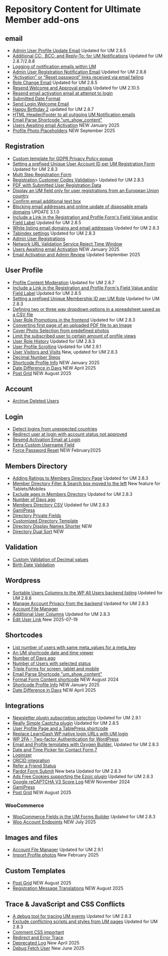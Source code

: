 # Repository Content for Ultimate Member add-ons
## email
* <a href="https://github.com/MissVeronica/um-admin-user-profile-update-email">Admin User Profile Update Email</a> Updated for UM 2.8.5
* <a href="https://github.com/MissVeronica/um-additional-email-recipients">Additional CC:, BCC: and Reply-To: for UM Notifications</a> Updated for UM 2.8.7/2.8.8
* <a href="https://github.com/MissVeronica/um-log-send-email">Logging of notification emails within UM</a>
* <a href="https://github.com/MissVeronica/um-email-admin-registration">Admin User Registration Notification Email</a> Updated for UM 2.8.8
* <a href="https://github.com/MissVeronica/um-landing-page-for-email-links">“Activation” or “Reset password” links received via email failing</a>
* <a href="https://github.com/MissVeronica/um-role-change-email">Role Change Email</a> Updated for UM 2.8.5
* <a href="https://github.com/MissVeronica/um-resend-welcome-emails">Resend Welcome and Approval emails</a> Updated for UM 2.10.5
* <a href="https://github.com/MissVeronica/um-resend-activation">Resend email activation email at attempt to login</a>
* <a href="https://github.com/MissVeronica/um-submitted-date-format">Submitted Date Format</a>
* <a href="https://github.com/MissVeronica/um-send-login-welcome-email">Send Login Welcome Email</a>
* <a href="https://github.com/MissVeronica/um-happy-birthday">Happy Birthday 2</a> updated for UM 2.8.7
* <a href="https://github.com/MissVeronica/um-email-header-footer">HTML Header/Footer to all outgoing UM Notification emails</a>
* <a href="https://github.com/MissVeronica/um-email-parse-shortcode">Email Parse Shortcode "um_show_content"</a>
* <a href="https://github.com/MissVeronica/um-delete-users-awaiting-email">Users Awaiting email Activation</a> NEW January 2025
* <a href="https://github.com/MissVeronica/um-profile-photo-placeholders">Profile Photo Placeholders</a> NEW September 2025

## Registration
* <a href="https://github.com/MissVeronica/UM-GDPR-Privacy-Policy-popup">Custom template for GDPR Privacy Policy popup</a>
* <a href="https://github.com/MissVeronica/um-unique-user-account-id">Setting a prefixed Unique User Account ID per UM Registration Form</a> Updated for UM 2.8.3
* <a href="https://github.com/MissVeronica/um-multi-step-registration">Multi Step Registration Form</a>
* <a href="https://github.com/MissVeronica/um-customer-codes">Registration Customer Codes Validation</a>> Updated for UM 2.8.3
* <a href="https://github.com/MissVeronica/UM-PDF-User-Submitted-data">PDF with Submitted User Registration Data</a>
* <a href="https://github.com/MissVeronica/UM-EU-Registrations">Display an UM field only for user registrations from an European Union country</a>
* <a href="https://github.com/MissVeronica/UM-Confirm-email-address-at-Registration">Confirm email additional text box</a>
* <a href="https://github.com/MissVeronica/um-black-listing-email-domains">Blocking email addresses and online update of disposable emails domains</a> UPDATE 3.1.0
* <a href="https://github.com/MissVeronica/um-fields-with-links">Include a Link in the Registration and Profile Form's Field Value and/or Field Label</a> Updated for UM 2.8.5
* <a href="https://github.com/MissVeronica/um-white-listing-email-domains">White listing email domains and email addresses</a> Updated for UM 2.8.3
* <a href="https://github.com/MissVeronica/um-tabindex-settings">Tabindex settings</a> Updated for UM 2.8.3
* <a href="https://github.com/MissVeronica/um-admin-user-registrations">Admin User Registrations</a>
* <a href="https://github.com/MissVeronica/um-network-validation-reject-time">Network URL Validation Service Reject Time Window</a>
* <a href="https://github.com/MissVeronica/um-delete-users-awaiting-email">Users Awaiting email Activation</a> NEW January 2025
* <a href="https://github.com/MissVeronica/um-email-activation-admin-review">Email Activation and Admin Review</a> Updated September 2025

## User Profile
* <a href="https://github.com/MissVeronica/um-profile-content-moderation">Profile Content Moderation</a> Updated for UM 2.8.7
* <a href="https://github.com/MissVeronica/um-fields-with-links">Include a Link in the Registration and Profile Form's Field Value and/or Field Label</a> Updated for UM 2.8.5
* <a href="https://github.com/MissVeronica/um-unique-membership-id">Setting a prefixed Unique Membership ID per UM Role</a> Updated for UM 2.8.3
* <a href="https://github.com/MissVeronica/um-three-way-dropdowns">Defining two or three way dropdown options in a spreadsheet saved as a CSV file</a>
* <a href="https://github.com/MissVeronica/um-promote-users-role">User Role Promotions in the frontend</a> Updated for UM 2.8.3
* <a href="https://github.com/MissVeronica/um-pdf-convert-image">Converting first page of an uploaded PDF file to an Image</a>
* <a href="https://github.com/MissVeronica/um-cover-photo-selection">Cover Photo Selection from predefined photos</a>
* <a href="https://github.com/MissVeronica/um-limit-custom-visit-profile">Limit the subscribed user to certain amount of profile views</a>
* <a href="https://github.com/MissVeronica/um-user-role-history">User Role History</a> Updated for UM 2.8.3
* <a href="https://github.com/MissVeronica/um-user-profile-scrolling">User Profile Scrolling</a> Updated for UM 2.9.1
* <a href="https://github.com/MissVeronica/um-visitors">User Visitors and Visits</a> New, updated for UM 2.8.3
* <a href="https://github.com/MissVeronica/um-decimal-number-step">Decimal Number Steps</a>
* <a href="https://github.com/MissVeronica/um-shortcode-profile-info">Shortcode Profile Info</a> NEW January 2025
* <a href="https://github.com/MissVeronica/um-date-diff-days">Date Difference in Days</a> NEW April 2025
* <a href="https://github.com/MissVeronica/um-post-grid">Post Grid</a> NEW August 2025

## Account
* <a href="https://github.com/MissVeronica/UM-archive-users">Archive Deleted Users</a>

## Login
* <a href="https://github.com/MissVeronica/um-detect-login-country">Detect logins from unexpected countries</a>
* <a href="https://github.com/MissVeronica/um-redirect-logincheck">Redirect user at login with account status not approved</a>
* <a href="https://github.com/MissVeronica/um-resend-activation">Resend Activation Email at Login</a>
* <a href="https://github.com/MissVeronica/um-custom-username-field">Extra Custom Username Field</a>
* <a href="https://github.com/MissVeronica/um-force-password-reset">Force Password Reset</a> NEW February2025

## Members Directory
* <a href="https://github.com/MissVeronica/um-ratings-members-directory">Adding Ratings to Members Directory Page</a> Updated for UM 2.8.3
* <a href="https://github.com/MissVeronica/UM-Members-Directory-Left-Filter-Box">Member Directory Filter & Search box moved to the left</a> New feature for Tablets/Mobiles
* <a href="https://github.com/MissVeronica/um-exclude-ages-directory">Exclude ages in Members Directory</a> Updated for UM 2.8.3
* <a href="https://github.com/MissVeronica/um-number-of-days-ago">Number of Days ago</a>
* <a href="https://github.com/MissVeronica/um-members-directory-csv">Members Directory CSV</a> Updated for UM 2.8.3
* <a href="https://github.com/MissVeronica/UM-Gamipress">GamiPress</a>
* <a href="https://github.com/MissVeronica/um-directory-private-fields">Directory Private Fields</a>
* <a href="https://github.com/MissVeronica/um-custom-directory-template">Customized Directory Template</a>
* <a href="https://github.com/MissVeronica/um-directory-display-names-shorter">Directory Display Names Shorter</a> NEW
* <a href="https://github.com/MissVeronica/um-directory-dual-sort">Directory Dual Sort</a> NEW

## Validation
* <a href="https://github.com/MissVeronica/um-decimal-custom-validation">Custom Validation of Decimal values</a>
* <a href="https://github.com/MissVeronica/um-birth-date-validation">Birth Date Validation</a>

## Wordpress
* <a href="https://github.com/MissVeronica/um-sort-users-columns">Sortable Users Columns to the WP All Users backend listing</a> Updated for UM 2.8.8
* <a href="https://github.com/MissVeronica/um-account-privacy-control">Manage Account Privacy from the backend</a> Updated for UM 2.8.3
* <a href="https://github.com/MissVeronica/um-account-file-manager">Account File Manager</a>
* <a href="https://github.com/MissVeronica/um-additional-user-columns">Additional User Columns</a> Updated for UM 2.8.3
* <a href="https://github.com/MissVeronica/um-edit-user-link">Edit User Link</a> New 2025-07-19

## Shortcodes
* <a href="https://github.com/MissVeronica/um-count-users">List number of users with same meta_values for a meta_key</a>
* <a href="https://github.com/MissVeronica/um-shortcode-time-viewer">An UM shortcode date and time viewer</a>
* <a href="https://github.com/MissVeronica/um-number-of-days-ago">Number of Days ago</a>
* <a href="https://github.com/MissVeronica/um-number-of-users-shortcode">Number of Users with selected status</a>
* <a href="https://github.com/MissVeronica/um-triple-forms">Triple Forms for screen, tablet and mobile</a>
* <a href="https://github.com/MissVeronica/um-email-parse-shortcode">Email Parse Shortcode "um_show_content"</a>
* <a href="https://github.com/MissVeronica/um-format-form-content">Format Form Content shortcode</a> NEW August 2024
* <a href="https://github.com/MissVeronica/um-shortcode-profile-info">Shortcode Profile Info</a> NEW January 2025
* <a href="https://github.com/MissVeronica/um-date-diff-days">Date Difference in Days</a> NEW April 2025

## Integrations
* <a href="https://github.com/MissVeronica/um-newsletter-plugin-checkbox">Newsletter plugin subscription selection</a> Updated for UM 2.9.1
* <a href="https://github.com/MissVeronica/um-really-simple-captcha">Really Simple Captcha plugin</a> Updated for UM 2.8.5
* <a href="https://github.com/MissVeronica/UM-TablePress-Integration">User Profile Page and a TablePress shortcode</a>
* <a href="https://github.com/MissVeronica/Replace-WP-URLs-with-UM-login">Replace LearnDash WP native login URLs with UM login</a>
* <a href="https://github.com/MissVeronica/UM-Two-factor-authentication">WP 2FA – Two-factor Authentication for WordPress</a>
* <a href="https://github.com/MissVeronica/um-oxygen-email-templates">Email and Profile templates with Oxygen Builder.</a> Updated for UM 2.8.3
* <a href="https://github.com/MissVeronica/UM-Integration-of-Date-Time-Picker">Date and Time Picker for Contact Form 7</a>
* <a href="https://github.com/MissVeronica/UM-Integration-of-Loginizer">Loginizer</a>
* <a href="https://github.com/MissVeronica/um-orcid-integration">ORCID integration</a>
* <a href="https://github.com/MissVeronica/um-refer-a-friend-status">Refer a Friend Status</a>
* <a href="https://github.com/MissVeronica/um-pardot-form-submit">Pardot Form Submit</a> New beta Updated for UM 2.8.3
* <a href="https://github.com/MissVeronica/um-ads-free-cookies">Ads Free Cookies supporting the Ezoic plugin</a> Updated for UM 2.8.3
* <a href="https://github.com/MissVeronica/um-recaptcha-score-log">Google reCAPTCHA V3 Score Log</a> NEW November 2024
* <a href="https://github.com/MissVeronica/UM-Gamipress">GamiPress</a>
* <a href="https://github.com/MissVeronica/um-post-grid">Post Grid</a> NEW August 2025

### WooCommerce
* <a href="https://github.com/MissVeronica/um-woo-predefined-fields">WooCommerce Fields in the UM Forms Builder</a> Updated for UM 2.8.3
* <a href="https://github.com/MissVeronica/um-woo-account-endpoints">Woo Account Endpoints</a> NEW July 2025

## Images and files
* <a href="https://github.com/MissVeronica/um-account-file-manager">Account File Manager</a> Updated for UM 2.9.1
* <a href="https://github.com/MissVeronica/um-import-profile-photos">Import Profile photos</a> New February 2025

## Custom Templates
* <a href="https://github.com/MissVeronica/um-post-grid">Post Grid</a> NEW August 2025
* <a href="https://github.com/MissVeronica/um-registration-message-translations">Registration Message Translations</a> NEW August 2025

## Trace & JavaScript and CSS Conflicts
* <a href="https://github.com/MissVeronica/um-events-trace-log">A debug tool for tracing UM events</a> Updated for UM 2.8.3
* <a href="https://github.com/MissVeronica/um-conflict-remover">Exclude conflicting scripts and styles from UM pages</a> Updated for UM 2.8.3
* <a href="https://github.com/MissVeronica/um-comment-css-important">Comment CSS important</a>
* <a href="https://github.com/MissVeronica/um-redirect-error-trace">Redirect and Error Trace</a>
* <a href="https://github.com/MissVeronica/um-deprecated-log">Deprecated Log</a> New April 2025
* <a href="https://github.com/MissVeronica/um-debug-fetch-user">Debug Fetch User</a> New June 2025

